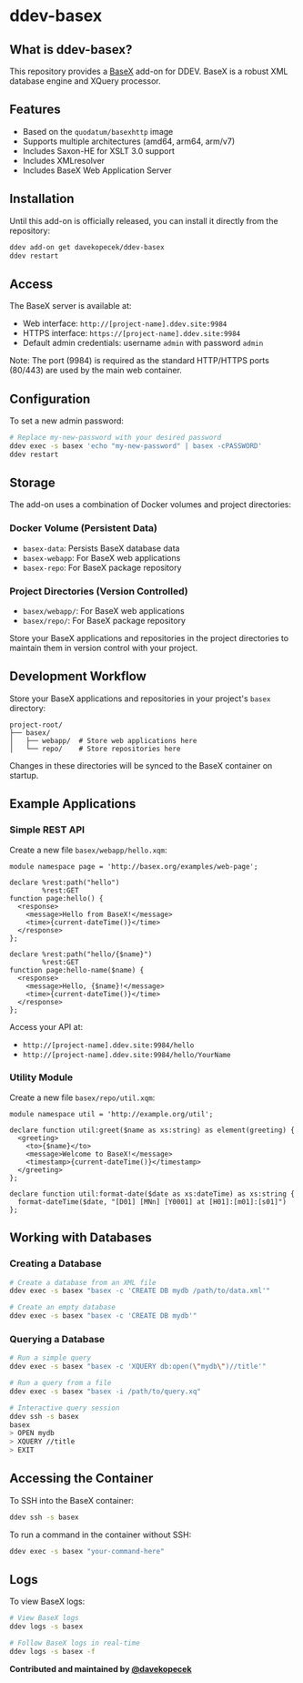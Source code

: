 # ddev-basex

## What is ddev-basex?

This repository provides a [BaseX](https://basex.org) add-on for DDEV. BaseX is a robust XML database engine and XQuery processor.

## Features

- Based on the `quodatum/basexhttp` image
- Supports multiple architectures (amd64, arm64, arm/v7)
- Includes Saxon-HE for XSLT 3.0 support
- Includes XMLresolver
- Includes BaseX Web Application Server

## Installation

Until this add-on is officially released, you can install it directly from the repository:

```bash
ddev add-on get davekopecek/ddev-basex
ddev restart
```

## Access

The BaseX server is available at:
- Web interface: `http://[project-name].ddev.site:9984`
- HTTPS interface: `https://[project-name].ddev.site:9984`
- Default admin credentials: username `admin` with password `admin`

Note: The port (9984) is required as the standard HTTP/HTTPS ports (80/443) are used by the main web container.

## Configuration

To set a new admin password:
```bash
# Replace my-new-password with your desired password
ddev exec -s basex 'echo "my-new-password" | basex -cPASSWORD'
ddev restart
```

## Storage

The add-on uses a combination of Docker volumes and project directories:

### Docker Volume (Persistent Data)
- `basex-data`: Persists BaseX database data
- `basex-webapp`: For BaseX web applications
- `basex-repo`: For BaseX package repository

### Project Directories (Version Controlled)
- `basex/webapp/`: For BaseX web applications
- `basex/repo/`: For BaseX package repository

Store your BaseX applications and repositories in the project directories to maintain them in version control with your project.

## Development Workflow

Store your BaseX applications and repositories in your project's `basex` directory:
```
project-root/
├── basex/
│   ├── webapp/  # Store web applications here
│   └── repo/    # Store repositories here
```

Changes in these directories will be synced to the BaseX container on startup.

## Example Applications

### Simple REST API

Create a new file `basex/webapp/hello.xqm`:
```xquery
module namespace page = 'http://basex.org/examples/web-page';

declare %rest:path("hello")
        %rest:GET
function page:hello() {
  <response>
    <message>Hello from BaseX!</message>
    <time>{current-dateTime()}</time>
  </response>
};

declare %rest:path("hello/{$name}")
        %rest:GET
function page:hello-name($name) {
  <response>
    <message>Hello, {$name}!</message>
    <time>{current-dateTime()}</time>
  </response>
};
```

Access your API at:
- `http://[project-name].ddev.site:9984/hello`
- `http://[project-name].ddev.site:9984/hello/YourName`

### Utility Module

Create a new file `basex/repo/util.xqm`:
```xquery
module namespace util = 'http://example.org/util';

declare function util:greet($name as xs:string) as element(greeting) {
  <greeting>
    <to>{$name}</to>
    <message>Welcome to BaseX!</message>
    <timestamp>{current-dateTime()}</timestamp>
  </greeting>
};

declare function util:format-date($date as xs:dateTime) as xs:string {
  format-dateTime($date, "[D01] [MNn] [Y0001] at [H01]:[m01]:[s01]")
};
```

## Working with Databases

### Creating a Database
```bash
# Create a database from an XML file
ddev exec -s basex "basex -c 'CREATE DB mydb /path/to/data.xml'"

# Create an empty database
ddev exec -s basex "basex -c 'CREATE DB mydb'"
```

### Querying a Database
```bash
# Run a simple query
ddev exec -s basex "basex -c 'XQUERY db:open(\"mydb\")//title'"

# Run a query from a file
ddev exec -s basex "basex -i /path/to/query.xq"

# Interactive query session
ddev ssh -s basex
basex
> OPEN mydb
> XQUERY //title
> EXIT
```

## Accessing the Container

To SSH into the BaseX container:
```bash
ddev ssh -s basex
```

To run a command in the container without SSH:
```bash
ddev exec -s basex "your-command-here"
```

## Logs

To view BaseX logs:
```bash
# View BaseX logs
ddev logs -s basex

# Follow BaseX logs in real-time
ddev logs -s basex -f
```

**Contributed and maintained by [@davekopecek](https://github.com/yourusername)**


